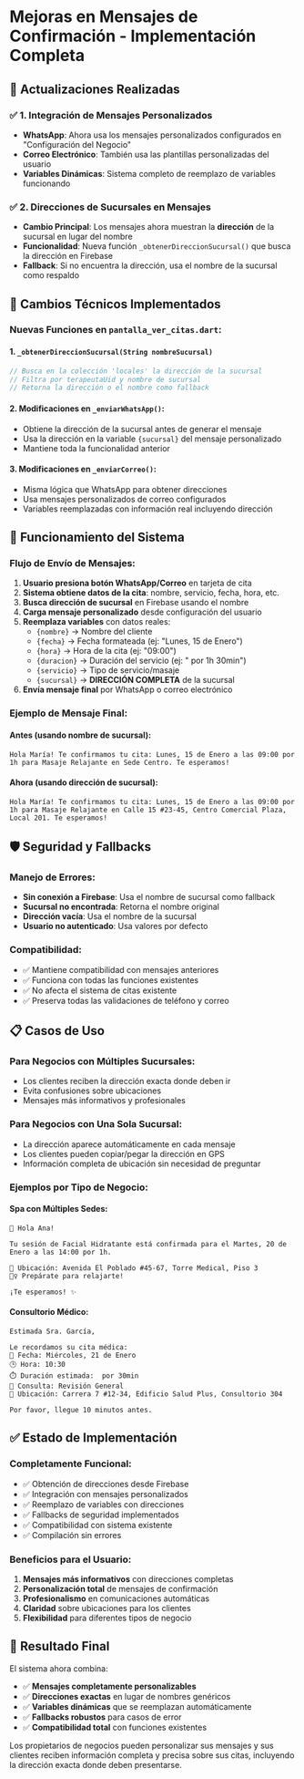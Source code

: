 # Mejoras en Mensajes de Confirmación - Implementación Completa

## 📱 Actualizaciones Realizadas

### ✅ 1. Integración de Mensajes Personalizados
- **WhatsApp**: Ahora usa los mensajes personalizados configurados en "Configuración del Negocio"
- **Correo Electrónico**: También usa las plantillas personalizadas del usuario
- **Variables Dinámicas**: Sistema completo de reemplazo de variables funcionando

### ✅ 2. Direcciones de Sucursales en Mensajes
- **Cambio Principal**: Los mensajes ahora muestran la **dirección** de la sucursal en lugar del nombre
- **Funcionalidad**: Nueva función `_obtenerDireccionSucursal()` que busca la dirección en Firebase
- **Fallback**: Si no encuentra la dirección, usa el nombre de la sucursal como respaldo

## 🔧 Cambios Técnicos Implementados

### Nuevas Funciones en `pantalla_ver_citas.dart`:

#### 1. `_obtenerDireccionSucursal(String nombreSucursal)`
```dart
// Busca en la colección 'locales' la dirección de la sucursal
// Filtra por terapeutaUid y nombre de sucursal
// Retorna la dirección o el nombre como fallback
```

#### 2. Modificaciones en `_enviarWhatsApp()`:
- Obtiene la dirección de la sucursal antes de generar el mensaje
- Usa la dirección en la variable `{sucursal}` del mensaje personalizado
- Mantiene toda la funcionalidad anterior

#### 3. Modificaciones en `_enviarCorreo()`:
- Misma lógica que WhatsApp para obtener direcciones
- Usa mensajes personalizados de correo configurados
- Variables reemplazadas con información real incluyendo dirección

## 🎯 Funcionamiento del Sistema

### Flujo de Envío de Mensajes:

1. **Usuario presiona botón WhatsApp/Correo** en tarjeta de cita
2. **Sistema obtiene datos de la cita**: nombre, servicio, fecha, hora, etc.
3. **Busca dirección de sucursal** en Firebase usando el nombre
4. **Carga mensaje personalizado** desde configuración del usuario
5. **Reemplaza variables** con datos reales:
   - `{nombre}` → Nombre del cliente
   - `{fecha}` → Fecha formateada (ej: "Lunes, 15 de Enero")
   - `{hora}` → Hora de la cita (ej: "09:00")
   - `{duracion}` → Duración del servicio (ej: " por 1h 30min")
   - `{servicio}` → Tipo de servicio/masaje
   - `{sucursal}` → **DIRECCIÓN COMPLETA** de la sucursal
6. **Envía mensaje final** por WhatsApp o correo electrónico

### Ejemplo de Mensaje Final:

#### Antes (usando nombre de sucursal):
```
Hola María! Te confirmamos tu cita: Lunes, 15 de Enero a las 09:00 por 1h para Masaje Relajante en Sede Centro. Te esperamos!
```

#### Ahora (usando dirección de sucursal):
```
Hola María! Te confirmamos tu cita: Lunes, 15 de Enero a las 09:00 por 1h para Masaje Relajante en Calle 15 #23-45, Centro Comercial Plaza, Local 201. Te esperamos!
```

## 🛡️ Seguridad y Fallbacks

### Manejo de Errores:
- **Sin conexión a Firebase**: Usa el nombre de sucursal como fallback
- **Sucursal no encontrada**: Retorna el nombre original
- **Dirección vacía**: Usa el nombre de la sucursal
- **Usuario no autenticado**: Usa valores por defecto

### Compatibilidad:
- ✅ Mantiene compatibilidad con mensajes anteriores
- ✅ Funciona con todas las funciones existentes
- ✅ No afecta el sistema de citas existente
- ✅ Preserva todas las validaciones de teléfono y correo

## 📋 Casos de Uso

### Para Negocios con Múltiples Sucursales:
- Los clientes reciben la dirección exacta donde deben ir
- Evita confusiones sobre ubicaciones
- Mensajes más informativos y profesionales

### Para Negocios con Una Sola Sucursal:
- La dirección aparece automáticamente en cada mensaje
- Los clientes pueden copiar/pegar la dirección en GPS
- Información completa de ubicación sin necesidad de preguntar

### Ejemplos por Tipo de Negocio:

#### Spa con Múltiples Sedes:
```
🌸 Hola Ana! 

Tu sesión de Facial Hidratante está confirmada para el Martes, 20 de Enero a las 14:00 por 1h.

📍 Ubicación: Avenida El Poblado #45-67, Torre Medical, Piso 3
💆‍♀️ Prepárate para relajarte!

¡Te esperamos! ✨
```

#### Consultorio Médico:
```
Estimada Sra. García,

Le recordamos su cita médica:
📅 Fecha: Miércoles, 21 de Enero
🕒 Hora: 10:30
⏱️ Duración estimada:  por 30min
🏥 Consulta: Revisión General
📍 Ubicación: Carrera 7 #12-34, Edificio Salud Plus, Consultorio 304

Por favor, llegue 10 minutos antes.
```

## ✅ Estado de Implementación

### Completamente Funcional:
- ✅ Obtención de direcciones desde Firebase
- ✅ Integración con mensajes personalizados
- ✅ Reemplazo de variables con direcciones
- ✅ Fallbacks de seguridad implementados
- ✅ Compatibilidad con sistema existente
- ✅ Compilación sin errores

### Beneficios para el Usuario:
1. **Mensajes más informativos** con direcciones completas
2. **Personalización total** de mensajes de confirmación
3. **Profesionalismo** en comunicaciones automáticas
4. **Claridad** sobre ubicaciones para los clientes
5. **Flexibilidad** para diferentes tipos de negocio

## 🚀 Resultado Final

El sistema ahora combina:
- ✅ **Mensajes completamente personalizables**
- ✅ **Direcciones exactas** en lugar de nombres genéricos
- ✅ **Variables dinámicas** que se reemplazan automáticamente
- ✅ **Fallbacks robustos** para casos de error
- ✅ **Compatibilidad total** con funciones existentes

Los propietarios de negocios pueden personalizar sus mensajes y sus clientes reciben información completa y precisa sobre sus citas, incluyendo la dirección exacta donde deben presentarse.
